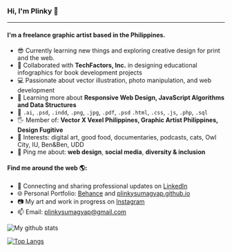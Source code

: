 ### Hi, I'm Plinky 👋
---

<!-- I'm Plinky Sumagyap, a freelance graphic artist focusing on vector illustration and exploring creative design for print and the web. I also design educational infographics for book development projects in collaboration with TechFactors Inc.-->

#### I'm a freelance graphic artist based in the Philippines.

- 😎 Currently learning new things and exploring creative design for print and the web.
- 📖 Collaborated with **TechFactors, Inc.** in designing educational infographics for book development projects
- 💻 Passionate about vector illustration, photo manipulation, and web development
- 🌱 Learning more about **Responsive Web Design, JavaScript Algorithms and Data Structures**
- 🎨 `.ai`, `.psd`, `.indd`, `.png`, `.jpg`, `.pdf`, `.psd` `.html`, `.css`, `.js`, `.php`, `.sql`
- 🖐 Member of: **Vector X Vexel Philippines, Graphic Artist Philippines, Design Fugitive**
- 💜 Interests: digital art, good food, documentaries, podcasts, cats, Owl City, IU, Ben&Ben, UDD 
- 💬 Ping me about: **web design**, **social media**, **diversity & inclusion**

#### Find me around the web 🌎:
- 💼 Connecting and sharing professional updates on <a href="https://www.linkedin.com/in/plinkysumagyap/">LinkedIn</a>
- 🌐 Personal Portfolio: <a href="https://www.behance.net/plinkysumagyap">Behance</a> and <a href="https://plinkysumagyap.github.io">plinkysumagyap.github.io</a>
- 📷 My art and work in progress on <a href="https://www.instagram.com/plinkydoodles">Instagram</a>
- 📫 Email: plinkysumagyap@gmail.com

![My github stats](https://github-readme-stats.vercel.app/api?username=plinkysumagyap&show_icons=true)

[![Top Langs](https://github-readme-stats.vercel.app/api/top-langs/?username=plinkysumagyap)](https://github.com/plinkysumagyap/github-readme-stats)

<!--
**plinkysumagyap/plinkysumagyap** is a ✨ _special_ ✨ repository because its `README.md` (this file) appears on your GitHub profile.

Here are some ideas to get you started:

- 🔭 I’m currently working on ...
- 🌱 I’m currently learning ...
- 👯 I’m looking to collaborate on ...
- 🤔 I’m looking for help with ...
- 💬 Ask me about ...
- 📫 How to reach me: ...
- 😄 Pronouns: ...
- ⚡ Fun fact: ...



-->


